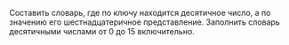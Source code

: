 Составить словарь, где по ключу находится десятичное число, а по значению его шестнадцатеричное представление.
Заполнить словарь десятичными числами от 0 до 15 включительно.

